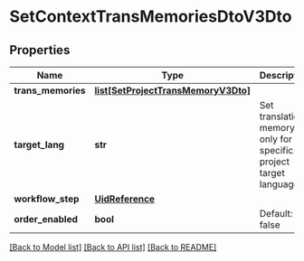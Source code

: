 # SetContextTransMemoriesDtoV3Dto

## Properties
Name | Type | Description | Notes
------------ | ------------- | ------------- | -------------
**trans_memories** | [**list[SetProjectTransMemoryV3Dto]**](SetProjectTransMemoryV3Dto.md) |  | 
**target_lang** | **str** | Set translation memory only for the specific project target language | [optional] 
**workflow_step** | [**UidReference**](UidReference.md) |  | [optional] 
**order_enabled** | **bool** | Default: false | [optional] 

[[Back to Model list]](../README.md#documentation-for-models) [[Back to API list]](../README.md#documentation-for-api-endpoints) [[Back to README]](../README.md)

